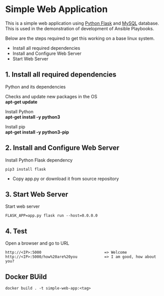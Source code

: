 # Simple Web Application

This is a simple web application using [Python Flask](http://flask.pocoo.org/) and [MySQL](https://www.mysql.com/) database. 
This is used in the demonstration of development of Ansible Playbooks.
  
  Below are the steps required to get this working on a base linux system.
  
  - Install all required dependencies
  - Install and Configure Web Server
  - Start Web Server
   
## 1. Install all required dependencies
  
  Python and its dependencies

Checks and update new packages in the OS       
    **apt-get update**   

Install Python                
    **apt-get install -y python3**

Install pip      
    **apt-get install -y python3-pip**  

   
## 2. Install and Configure Web Server

Install Python Flask dependency

    pip3 install flask

- Copy app.py or download it from source repository

## 3. Start Web Server

Start web server

    FLASK_APP=app.py flask run --host=0.0.0.0
    
## 4. Test

Open a browser and go to URL

    http://<IP>:5000                            => Welcome
    http://<IP>:5000/how%20are%20you            => I am good, how about you?


## Docker BUild

    docker build . -t simple-web-app:<tag> 
